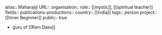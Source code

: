 alias:: Maharajiji
URL::
organisation::
role:: [[mystic]], [[spiritual teacher]] 
fields:: 
publications-productions:: 
country:: [[India]] 
tags:: person
project:: [[Inner Beginner]] 
public:: true

- guru of [[Ram Dass]]